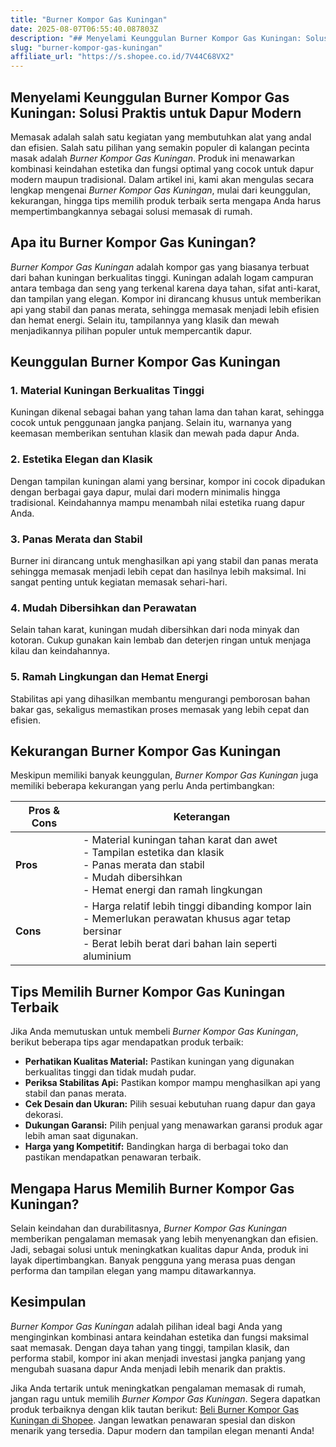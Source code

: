 ```yaml
---
title: "Burner Kompor Gas Kuningan"
date: 2025-08-07T06:55:40.087803Z
description: "## Menyelami Keunggulan Burner Kompor Gas Kuningan: Solusi Praktis untuk Dapur Modern..."
slug: "burner-kompor-gas-kuningan"
affiliate_url: "https://s.shopee.co.id/7V44C68VX2"
---
```

## Menyelami Keunggulan Burner Kompor Gas Kuningan: Solusi Praktis untuk Dapur Modern

Memasak adalah salah satu kegiatan yang membutuhkan alat yang andal dan efisien. Salah satu pilihan yang semakin populer di kalangan pecinta masak adalah *Burner Kompor Gas Kuningan*. Produk ini menawarkan kombinasi keindahan estetika dan fungsi optimal yang cocok untuk dapur modern maupun tradisional. Dalam artikel ini, kami akan mengulas secara lengkap mengenai *Burner Kompor Gas Kuningan*, mulai dari keunggulan, kekurangan, hingga tips memilih produk terbaik serta mengapa Anda harus mempertimbangkannya sebagai solusi memasak di rumah.

## Apa itu Burner Kompor Gas Kuningan?

*Burner Kompor Gas Kuningan* adalah kompor gas yang biasanya terbuat dari bahan kuningan berkualitas tinggi. Kuningan adalah logam campuran antara tembaga dan seng yang terkenal karena daya tahan, sifat anti-karat, dan tampilan yang elegan. Kompor ini dirancang khusus untuk memberikan api yang stabil dan panas merata, sehingga memasak menjadi lebih efisien dan hemat energi. Selain itu, tampilannya yang klasik dan mewah menjadikannya pilihan populer untuk mempercantik dapur.

## Keunggulan Burner Kompor Gas Kuningan

### 1. Material Kuningan Berkualitas Tinggi

Kuningan dikenal sebagai bahan yang tahan lama dan tahan karat, sehingga cocok untuk penggunaan jangka panjang. Selain itu, warnanya yang keemasan memberikan sentuhan klasik dan mewah pada dapur Anda.

### 2. Estetika Elegan dan Klasik

Dengan tampilan kuningan alami yang bersinar, kompor ini cocok dipadukan dengan berbagai gaya dapur, mulai dari modern minimalis hingga tradisional. Keindahannya mampu menambah nilai estetika ruang dapur Anda.

### 3. Panas Merata dan Stabil

Burner ini dirancang untuk menghasilkan api yang stabil dan panas merata sehingga memasak menjadi lebih cepat dan hasilnya lebih maksimal. Ini sangat penting untuk kegiatan memasak sehari-hari.

### 4. Mudah Dibersihkan dan Perawatan

Selain tahan karat, kuningan mudah dibersihkan dari noda minyak dan kotoran. Cukup gunakan kain lembab dan deterjen ringan untuk menjaga kilau dan keindahannya.

### 5. Ramah Lingkungan dan Hemat Energi

Stabilitas api yang dihasilkan membantu mengurangi pemborosan bahan bakar gas, sekaligus memastikan proses memasak yang lebih cepat dan efisien.

## Kekurangan Burner Kompor Gas Kuningan

Meskipun memiliki banyak keunggulan, *Burner Kompor Gas Kuningan* juga memiliki beberapa kekurangan yang perlu Anda pertimbangkan:

| **Pros & Cons** | **Keterangan** |
|------------------|----------------|
| **Pros** | - Material kuningan tahan karat dan awet<br>- Tampilan estetika dan klasik<br>- Panas merata dan stabil<br>- Mudah dibersihkan<br>- Hemat energi dan ramah lingkungan |
| **Cons** | - Harga relatif lebih tinggi dibanding kompor lain<br>- Memerlukan perawatan khusus agar tetap bersinar<br>- Berat lebih berat dari bahan lain seperti aluminium |

## Tips Memilih Burner Kompor Gas Kuningan Terbaik

Jika Anda memutuskan untuk membeli *Burner Kompor Gas Kuningan*, berikut beberapa tips agar mendapatkan produk terbaik:

- **Perhatikan Kualitas Material:** Pastikan kuningan yang digunakan berkualitas tinggi dan tidak mudah pudar.
- **Periksa Stabilitas Api:** Pastikan kompor mampu menghasilkan api yang stabil dan panas merata.
- **Cek Desain dan Ukuran:** Pilih sesuai kebutuhan ruang dapur dan gaya dekorasi.
- **Dukungan Garansi:** Pilih penjual yang menawarkan garansi produk agar lebih aman saat digunakan.
- **Harga yang Kompetitif:** Bandingkan harga di berbagai toko dan pastikan mendapatkan penawaran terbaik.

## Mengapa Harus Memilih Burner Kompor Gas Kuningan?

Selain keindahan dan durabilitasnya, *Burner Kompor Gas Kuningan* memberikan pengalaman memasak yang lebih menyenangkan dan efisien. Jadi, sebagai solusi untuk meningkatkan kualitas dapur Anda, produk ini layak dipertimbangkan. Banyak pengguna yang merasa puas dengan performa dan tampilan elegan yang mampu ditawarkannya.

## Kesimpulan

*Burner Kompor Gas Kuningan* adalah pilihan ideal bagi Anda yang menginginkan kombinasi antara keindahan estetika dan fungsi maksimal saat memasak. Dengan daya tahan yang tinggi, tampilan klasik, dan performa stabil, kompor ini akan menjadi investasi jangka panjang yang mengubah suasana dapur Anda menjadi lebih menarik dan praktis.

Jika Anda tertarik untuk meningkatkan pengalaman memasak di rumah, jangan ragu untuk memilih *Burner Kompor Gas Kuningan*. Segera dapatkan produk terbaiknya dengan klik tautan berikut: [Beli Burner Kompor Gas Kuningan di Shopee](https://s.shopee.co.id/7V44C68VX2). Jangan lewatkan penawaran spesial dan diskon menarik yang tersedia. Dapur modern dan tampilan elegan menanti Anda!